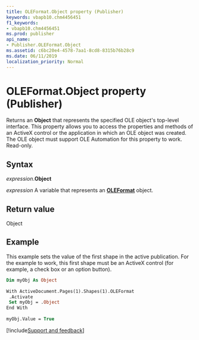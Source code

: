 ```yaml
---
title: OLEFormat.Object property (Publisher)
keywords: vbapb10.chm4456451
f1_keywords:
- vbapb10.chm4456451
ms.prod: publisher
api_name:
- Publisher.OLEFormat.Object
ms.assetid: c6bc20e4-4578-7aa1-8cd8-8315b76b28c9
ms.date: 06/11/2019
localization_priority: Normal
---
```



# OLEFormat.Object property (Publisher)

Returns an **Object** that represents the specified OLE object's top-level interface. This property allows you to access the properties and methods of an ActiveX control or the application in which an OLE object was created. The OLE object must support OLE Automation for this property to work. Read-only.


## Syntax

_expression_.**Object**

_expression_ A variable that represents an **[OLEFormat](Publisher.OLEFormat.md)** object.


## Return value

Object


## Example

This example sets the value of the first shape in the active publication. For the example to work, this first shape must be an ActiveX control (for example, a check box or an option button).

```vb
Dim myObj As Object 
 
With ActiveDocument.Pages(1).Shapes(1).OLEFormat 
 .Activate 
 Set myObj = .Object 
End With 
 
myObj.Value = True
```

[!include[Support and feedback](~/includes/feedback-boilerplate.md)]